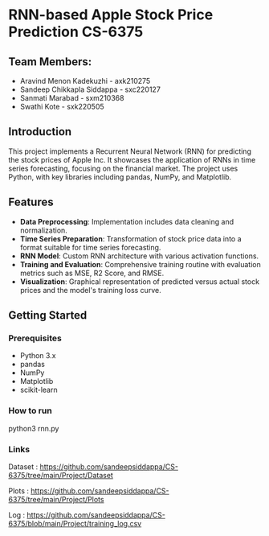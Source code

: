 # RNN-based Apple Stock Price Prediction CS-6375
## Team Members:
- Aravind Menon Kadekuzhi - axk210275
- Sandeep Chikkapla Siddappa - sxc220127
- Sanmati Marabad - sxm210368
- Swathi Kote - sxk220505
## Introduction
This project implements a Recurrent Neural Network (RNN) for predicting the stock prices of Apple Inc. It showcases the application of RNNs in time series forecasting, focusing on the financial market. The project uses Python, with key libraries including pandas, NumPy, and Matplotlib.

## Features
- **Data Preprocessing**: Implementation includes data cleaning and normalization.
- **Time Series Preparation**: Transformation of stock price data into a format suitable for time series forecasting.
- **RNN Model**: Custom RNN architecture with various activation functions.
- **Training and Evaluation**: Comprehensive training routine with evaluation metrics such as MSE, R2 Score, and RMSE.
- **Visualization**: Graphical representation of predicted versus actual stock prices and the model's training loss curve.

## Getting Started

### Prerequisites
- Python 3.x
- pandas
- NumPy
- Matplotlib
- scikit-learn

### How to run
python3 rnn.py


### Links

Dataset : https://github.com/sandeepsiddappa/CS-6375/tree/main/Project/Dataset

Plots : https://github.com/sandeepsiddappa/CS-6375/tree/main/Project/Plots

Log : https://github.com/sandeepsiddappa/CS-6375/blob/main/Project/training_log.csv



